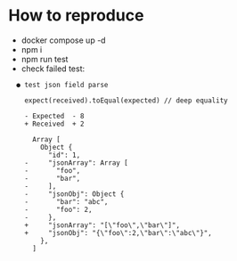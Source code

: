 # How to reproduce

- docker compose up -d
- npm i
- npm run test
- check failed test: 
```text
  ● test json field parse

    expect(received).toEqual(expected) // deep equality

    - Expected  - 8
    + Received  + 2

      Array [
        Object {
          "id": 1,
    -     "jsonArray": Array [
    -       "foo",
    -       "bar",
    -     ],
    -     "jsonObj": Object {
    -       "bar": "abc",
    -       "foo": 2,
    -     },
    +     "jsonArray": "[\"foo\",\"bar\"]",
    +     "jsonObj": "{\"foo\":2,\"bar\":\"abc\"}",
        },
      ]
```